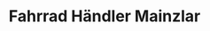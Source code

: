 ---
title: "Fahrrad Händler Mainzlar"
url: /staufenberg/fahrrad-haendler-mainzlar/
shop: Fahrrad
---
